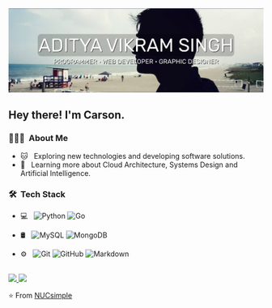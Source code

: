 <img src="https://raw.githubusercontent.com/AVS1508/AVS1508/master/assets/Aditya%20Vikram%20Singh%20Banner.png">

<h2> Hey there! I'm Carson.</h2>

<h3> 👨🏻‍💻 &nbsp;About Me </h3>

- 🐱 &nbsp; Exploring new technologies and developing software solutions.
- 📖 &nbsp; Learning more about Cloud Architecture, Systems Design and Artificial Intelligence.

<h3> 🛠 &nbsp;Tech Stack</h3>

- 💻 &nbsp;
  ![Python](https://img.shields.io/badge/-Python-333333?style=flat&logo=python)
  ![Go](https://img.shields.io/badge/-Go-333333?style=flat&logo=Go&logoColor=007396)
  
- 🛢 &nbsp;
  ![MySQL](https://img.shields.io/badge/-MySQL-333333?style=flat&logo=mysql)
  ![MongoDB](https://img.shields.io/badge/-MongoDB-333333?style=flat&logo=mongodb)
- ⚙️ &nbsp;
  ![Git](https://img.shields.io/badge/-Git-333333?style=flat&logo=git)
  ![GitHub](https://img.shields.io/badge/-GitHub-333333?style=flat&logo=github)
  ![Markdown](https://img.shields.io/badge/-Markdown-333333?style=flat&logo=markdown)


<br/>

<a href="https://github.com/NUCsimple">
  <img height="180em" src="https://github-readme-stats.vercel.app/api?username=NUCsimple&theme=buefy&show_icons=true" />
  <img height="180em" src="https://github-readme-stats.vercel.app/api/top-langs/?username=NUCsimple&theme=buefy&layout=compact" />
</a>

<br/>

⭐️ From [NUCsimple](https://github.com/NUCsimple)
